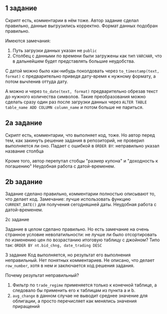 ## 1 задание

Скрипт есть, комментарии в нём тоже. Автор задание сделал правильно, данные выгрузились корректно. Формат данных подобран правильно.

Имеются замечания:
1) Путь загрузки данных указан не `public`
2) Столбец с данными по времени были загружены как тип `VARCHAR`, что в дальнейшем будет представлять большие неудобства. 

С датой можно было как-нибудь поколдовать через `to_timestamp(text, format)` с предварительно приведя дату-время к нужному формату, а потом вычленив оттуда дату. 

А можно и через `to_date(text, format)` предварительно обрезав текст до нужного количества символов. Такие преобразования можно сделать сразу один раз после загрузки данных через `ALTER TABLE table_name ADD COLUMN column_name` и потом больше не париться.

## 2a задание

Скрипт есть, комментарии, что выполняет код, тоже. 
Но автор перед тем, как закинуть решение задания в репозиторий, не проверил выполняется ли оно. 
Падает с ошибкой в `ORDER BY`: неправильно указал название столбца

Кроме того, автор перепутал стобцы "размер купона" и "доходность к погашению"
Неудобная работа с датой-временем.

## 2b задание

Задание сделано правильно, комментарии полностью описывают то, что делает код.
Замечание: лучше использовать функцию `CURRENT_DATE()` для получения сегодняшней даты.
Неудобная работа с датой-временем.

2c задание

Задание в целом сделано правильно.
Но есть замечание на очень странное условие неволатильности: не лучше ли было отсортировать по изменению цен по возрастанию итоговую таблицу с джойном?
Типо так: `ORDER BY nt.bid_chng, date_trading DESC`

3 задание
Код выполняется, но результат его выполнения неправильный.
Нет понятных комментариев. Не описано, что делает `row_number`, хотя в нем и заключается ход решения задания.

Почему результат неправильный?
1) Фильтр по `trade_regime` применяется только к конечной таблице, а следовало бы применить его к таблицам из пункта a и b.
2) `avg_change` в данном случае не выводит среднее значение для облигации, а просто перечисляет как менялись значения приращений






